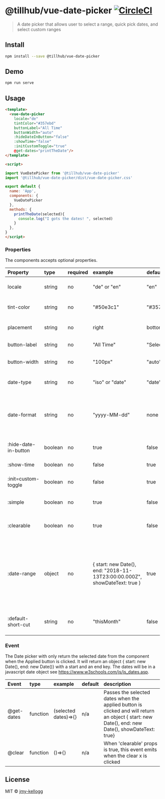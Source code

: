 # @tillhub/vue-date-picker [![CircleCI](https://circleci.com/gh/tillhub/vue-date-picker/tree/master.svg?style=svg)](https://circleci.com/gh/tillhub/vue-date-picker/tree/master)
> A date picker that allows user to select a range, quick pick dates, and select custom ranges

## Install

```bash
npm install --save @tillhub/vue-date-picker
```

## Demo

```bash
npm run serve
```

## Usage

```html
<template>
  <vue-date-picker
    locale="de"
    tintColor="#357ebd"
    buttonLabel="All Time"
    buttonWidth="auto"
    :hideDateInButton="false"
    :showTime="false"
    :initCustomToggle="true"
    @get-dates="printTheDate"/>
</template>

<script>

import VueDatePicker from '@tillhub/vue-date-picker'
import '@tillhub/vue-date-picker/dist/vue-date-picker.css'

export default {
  name: 'App',
  components: {
    VueDatePicker
  },
  methods: {
    printTheDate(selected){
      console.log("I gots the dates! ", selected)
    }
  },
}
</script>
```

### Properties

The components accepts optional properties.

| Property             | type    | required | example                                                    | default   | description                                                                          |
|:-------------------- |:--------|:---------|:-----------------------------------------------------------|:----------|:------------------------------------------------------------------------------------ |
| locale               | string  | no       | "de" or "en"                                               | "en"      | Currently only German and English is supported. Only 'de' and 'en '                  |
| tint-color           | string  | no       | "#50e3c1"                                                  | "#357ebd" | This allows customized color of the highlighted date range on the calender           |
| placement            | string | no        | right                                                      | bottom    | The side of the button that the date picker will open from                           |
| button-label         | string  | no       | "All Time"                                                 | "Select"  | Customized Button Label to override default                                          |
| button-width         | string  | no       | "100px"                                                    | "auto"    | Overrides the button width, but default it adjust to content                         |
| date-type            | string  | no       | "iso" or "date"                                            | "date"    | Formats the get-dates (start/end) to either date format or ISO string format         |
| date-format          | string  | no       | "yyyy-MM-dd"                                               | none      | A valid `date-fns` token to format the dates instead of defaulting to the native toLocaleDateString. For the list of tokens see: https://date-fns.org/v2.9.0/docs/format |  
| :hide-date-in-button | boolean | no       | true                                                       | false     | Overrides the applied date being showed in place of Button label                     |
| :show-time           | boolean | no       | false                                                      | true      | Overrides the time being shown next to the date                                      |
| :init=custom-toggle  | boolean | no       | false                                                      | true      | Activates or de-activate Custom toggle at the bottom on initial open                 |
| :simple              | boolean | no       | true                                                       | false     | This will only have the date-range calender select options                           |
| :clearable           | boolean | no       | true                                                       | false     | An X icon will appear on the button that will clear date and return {} on @get-dates |
| :date-range          | object  | no       | { start: new Date(),<br/> end: "2018-11-13T23:00:00.000Z",<br/> showDateText: true } | true      | Allows the date-range to be past in. The object must include a 'start' and 'end' key with a date value or an ISO sting. 'showDateText' (optional) must be a boolean and will over ride the button label and message above the calender to be the date range. It defaults to false |
| :default-short-cut   | string  | no       | "thisMonth"                                                | false     | A valid shortcut string that matched with the existing date shortcuts, i.e. today, thisWeek, thisMonth, etc. |

### Event

The Date picker with only return the selected date from the component when the Applied button is clicked. It will return an object { start: new Date(), end: new Date()} with a start and an end key. The dates will be in a javascript date object see https://www.w3schools.com/js/js_dates.asp.

| Event      | type    | example              | default | description                                                                                                                   |
|:-----------|:--------|:---------------------|:--------|:------------------------------------------------------------------------------------------------------------------------------|
| @get-dates | function | (selected dates)=>{} | n/a     | Passes the selected dates when the applied button is clicked and will return an object  { start: new Date(), end: new Date(), showDateText: true} |
| @clear     | function | ()=>{}               | n/a     | When 'clearable' props is true, this event emits when the clear x is clicked |
## License

MIT © [jmy-kellogg](https://github.com/jmy-kellogg)
